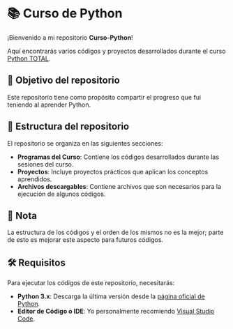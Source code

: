 # 📚 Curso de Python

¡Bienvenido a mi repositorio **Curso-Python**!

Aquí encontrarás varios códigos y proyectos desarrollados durante el curso [Python TOTAL](https://www.udemy.com/course/python-total/?srsltid=AfmBOoqmTJIpGSdJRY9PcUkBnHO_GZpS4BhyxYsRjMveT1vDqNbKyAqg&couponCode=LETSLEARNNOW).

## 🎯 Objetivo del repositorio

Este repositorio tiene como propósito compartir el progreso que fui teniendo al aprender Python.

## 📁 Estructura del repositorio

El repositorio se organiza en las siguientes secciones:

- **Programas del Curso**: Contiene los códigos desarrollados durante las sesiones del curso.
- **Proyectos**: Incluye proyectos prácticos que aplican los conceptos aprendidos.
- **Archivos descargables**: Contiene archivos que son necesarios para la ejecución de algunos códigos.

## 📝 Nota

La estructura de los códigos y el orden de los mismos no es la mejor; parte de esto es mejorar este aspecto para futuros códigos.

## 🛠️ Requisitos

Para ejecutar los códigos de este repositorio, necesitarás:

- **Python 3.x**: Descarga la última versión desde la [página oficial de Python](https://www.python.org/downloads/).
- **Editor de Código o IDE**: Yo personalmente recomiendo [Visual Studio Code](https://code.visualstudio.com/).
